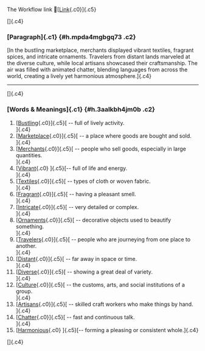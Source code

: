 The Workflow link
👏[[Link](https://www.google.com/url?q=http://www.google.com&sa=D&source=editors&ust=1756324218281041&usg=AOvVaw1snGAX_LSx_17RLtZwN9qb){.c0}]{.c5}

[]{.c4}

### [Paragraph]{.c1} {#h.mpda4mgbgq73 .c2}

[In the bustling marketplace, merchants displayed vibrant textiles,
fragrant spices, and intricate ornaments. Travelers from distant lands
marveled at the diverse culture, while local artisans showcased their
craftsmanship. The air was filled with animated chatter, blending
languages from across the world, creating a lively yet harmonious
atmosphere.]{.c4}

------------------------------------------------------------------------

[]{.c4}

### [Words & Meanings]{.c1} {#h.3aalkbh4jm0b .c2}

1.  [[Bustling](https://www.google.com/url?q=http://www.google.com&sa=D&source=editors&ust=1756324218282458&usg=AOvVaw2NnMiAkUcHrF6o1_tDI4LZ){.c0}]{.c5}[ --
    full of lively activity.\
    ]{.c4}
2.  [[Marketplace](https://www.google.com/url?q=http://www.google.com&sa=D&source=editors&ust=1756324218282774&usg=AOvVaw1TkePOixJzO_DnKdHC3Ule){.c0}]{.c5}[ --
    a place where goods are bought and sold.\
    ]{.c4}
3.  [[Merchants](https://www.google.com/url?q=http://www.google.com&sa=D&source=editors&ust=1756324218282951&usg=AOvVaw0g_2xT-fI1DRMtiKNvirnx){.c0}]{.c5}[ --
    people who sell goods, especially in large quantities.\
    ]{.c4}
4.  [[Vibrant](https://www.google.com/url?q=http://www.google.com&sa=D&source=editors&ust=1756324218283137&usg=AOvVaw1BPDtlUWD7jJqEO-UZv5hs){.c0}
    ]{.c5}[-- full of life and energy.\
    ]{.c4}
5.  [[Textiles](https://www.google.com/url?q=http://www.google.com&sa=D&source=editors&ust=1756324218283269&usg=AOvVaw2unoTqPwH-PXtIcF_cHj7A){.c0}]{.c5}[ --
    types of cloth or woven fabric.\
    ]{.c4}
6.  [[Fragrant](https://www.google.com/url?q=http://www.google.com&sa=D&source=editors&ust=1756324218283397&usg=AOvVaw3eqT-ZYdny7HYgbyk1ZtTo){.c0}]{.c5}[ --
    having a pleasant smell.\
    ]{.c4}
7.  [[Intricate](https://www.google.com/url?q=http://www.google.com&sa=D&source=editors&ust=1756324218283513&usg=AOvVaw0LL2xlxt9LuzzU9zmmYkGo){.c0}]{.c5}[ --
    very detailed or complex.\
    ]{.c4}
8.  [[Ornaments](https://www.google.com/url?q=http://www.google.com&sa=D&source=editors&ust=1756324218283634&usg=AOvVaw2DrdTCip6k8E8HQFr0MqgD){.c0}]{.c5}[ --
    decorative objects used to beautify something.\
    ]{.c4}
9.  [[Travelers](https://www.google.com/url?q=http://www.google.com&sa=D&source=editors&ust=1756324218283775&usg=AOvVaw3JGvaBLT05zuChQUHnPPwn){.c0}]{.c5}[ --
    people who are journeying from one place to another.\
    ]{.c4}
10. [[Distant](https://www.google.com/url?q=http://www.google.com&sa=D&source=editors&ust=1756324218283930&usg=AOvVaw0NiPd_R6T6DC0gS8azDxcd){.c0}]{.c5}[ --
    far away in space or time.\
    ]{.c4}
11. [[Diverse](https://www.google.com/url?q=http://www.google.com&sa=D&source=editors&ust=1756324218284046&usg=AOvVaw1RxnljM_x39jI5Rwz5VcTg){.c0}]{.c5}[ --
    showing a great deal of variety.\
    ]{.c4}
12. [[Culture](https://www.google.com/url?q=http://www.google.com&sa=D&source=editors&ust=1756324218284167&usg=AOvVaw0Dhj3-YS-6Uy14CRrSU8cF){.c0}]{.c5}[ --
    the customs, arts, and social institutions of a group.\
    ]{.c4}
13. [[Artisans](https://www.google.com/url?q=http://www.google.com&sa=D&source=editors&ust=1756324218284319&usg=AOvVaw34jENgDEeX2GgyiMl0Jzj4){.c0}]{.c5}[ --
    skilled craft workers who make things by hand.\
    ]{.c4}
14. [[Chatter](https://www.google.com/url?q=http://www.google.com&sa=D&source=editors&ust=1756324218284519&usg=AOvVaw1_2Pcre7Ag3iMQwSqIuHhu){.c0}]{.c5}[ --
    fast and continuous talk.\
    ]{.c4}
15. [[Harmonious](https://www.google.com/url?q=http://www.google.com&sa=D&source=editors&ust=1756324218284634&usg=AOvVaw3n42IESBP40_gxl5eJ9lQx){.c0}
    ]{.c5}[-- forming a pleasing or consistent whole.]{.c4}

[]{.c4}
